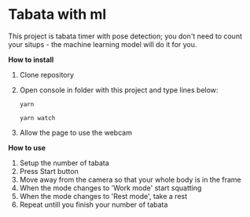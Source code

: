 # Tabata with ml



This project is tabata timer with pose detection; you don't need to count your situps - the machine learning model will do it for you.

**How to install**

1. Clone repository

2. Open console in folder with this project and type lines below:

   ```
   yarn
   
   yarn watch
   ```

3. Allow the page to use the webcam



**How to use**

1. Setup the number of tabata
2. Press Start button
3. Move away from the camera so that your whole body is in the frame
4. When the mode changes to 'Work mode' start squatting
5. When the mode changes to 'Rest mode', take a rest
6. Repeat untill you finish your number of tabata